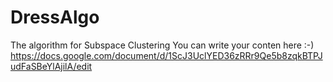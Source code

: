 # DressAlgo
The algorithm for Subspace Clustering
You can write your conten here :-)
https://docs.google.com/document/d/1ScJ3UclYED36zRRr9Qe5b8zqkBTPJudFaSBeYlAjilA/edit
